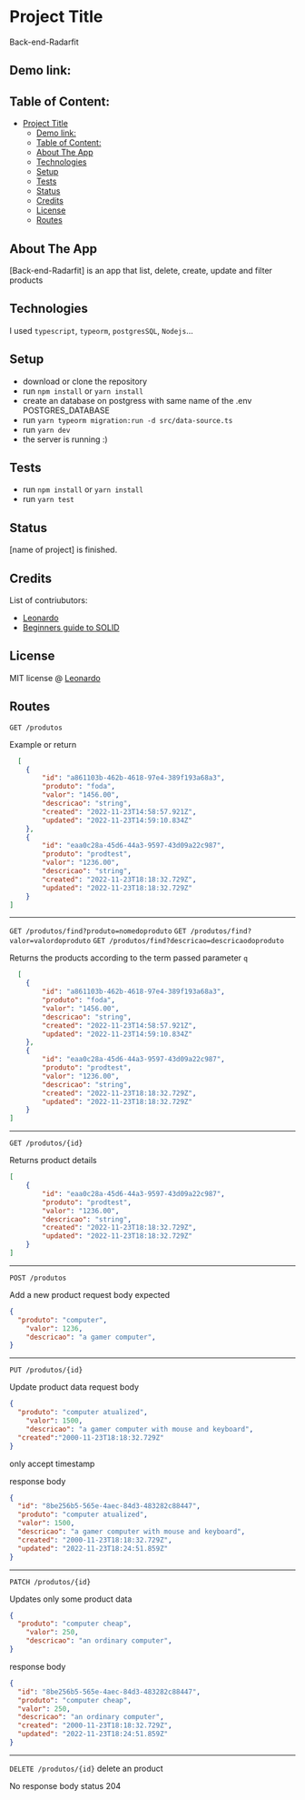 # Project Title

Back-end-Radarfit

## Demo link:

## Table of Content:

- [Project Title](#project-title)
	- [Demo link:](#demo-link)
	- [Table of Content:](#table-of-content)
	- [About The App](#about-the-app)
	- [Technologies](#technologies)
	- [Setup](#setup)
	- [Tests](#tests)
	- [Status](#status)
	- [Credits](#credits)
	- [License](#license)
	- [Routes](#routes)

## About The App

[Back-end-Radarfit] is an app that list, delete, create, update and filter products

## Technologies

I used `typescript`, `typeorm`, `postgresSQL`, `Nodejs`...

## Setup

- download or clone the repository
- run `npm install` or `yarn install`
- create an database on postgress with same name of the .env POSTGRES_DATABASE
- run `yarn typeorm migration:run -d src/data-source.ts`
- run `yarn dev`
- the server is running :)
  
## Tests
- run `npm install` or `yarn install`
- run `yarn test`

## Status

[name of project] is finished.

## Credits

List of contriubutors:

- [Leonardo](https://github.com/Leeo-Henrique)
- [Beginners guide to SOLID](https://felipecesr.medium.com/princ%C3%ADpios-solid-princ%C3%ADpio-da-responsabilidade-%C3%BAnica-srp-4033232e4abd)

## License

MIT license @ [Leonardo](https://github.com/Leeo-Henrique)

## Routes

`GET /produtos`

Example or return

```JSON
  [
	{
		"id": "a861103b-462b-4618-97e4-389f193a68a3",
		"produto": "foda",
		"valor": "1456.00",
		"descricao": "string",
		"created": "2022-11-23T14:58:57.921Z",
		"updated": "2022-11-23T14:59:10.834Z"
	},
	{
		"id": "eaa0c28a-45d6-44a3-9597-43d09a22c987",
		"produto": "prodtest",
		"valor": "1236.00",
		"descricao": "string",
		"created": "2022-11-23T18:18:32.729Z",
		"updated": "2022-11-23T18:18:32.729Z"
	}
]
```

---

`GET /produtos/find?produto=nomedoproduto`
`GET /produtos/find?valor=valordoproduto`
`GET /produtos/find?descricao=descricaodoproduto`

Returns the products according to the term passed parameter `q`

```JSON
  [
	{
		"id": "a861103b-462b-4618-97e4-389f193a68a3",
		"produto": "foda",
		"valor": "1456.00",
		"descricao": "string",
		"created": "2022-11-23T14:58:57.921Z",
		"updated": "2022-11-23T14:59:10.834Z"
	},
	{
		"id": "eaa0c28a-45d6-44a3-9597-43d09a22c987",
		"produto": "prodtest",
		"valor": "1236.00",
		"descricao": "string",
		"created": "2022-11-23T18:18:32.729Z",
		"updated": "2022-11-23T18:18:32.729Z"
	}
]
```

---

`GET /produtos/{id}`

Returns product details

```JSON
[
	{
		"id": "eaa0c28a-45d6-44a3-9597-43d09a22c987",
		"produto": "prodtest",
		"valor": "1236.00",
		"descricao": "string",
		"created": "2022-11-23T18:18:32.729Z",
		"updated": "2022-11-23T18:18:32.729Z"
	}
]
```

---

`POST /produtos`

Add a new product
request body expected

```JSON
{
  "produto": "computer",
	"valor": 1236,
	"descricao": "a gamer computer",
}
```

---

`PUT /produtos/{id}`

Update product data
request body

```JSON
{
  "produto": "computer atualized",
	"valor": 1500,
	"descricao": "a gamer computer with mouse and keyboard",
  "created":"2000-11-23T18:18:32.729Z"
}
```

only accept timestamp

response body

```json
{
  "id": "8be256b5-565e-4aec-84d3-483282c88447",
  "produto": "computer atualized",
  "valor": 1500,
  "descricao": "a gamer computer with mouse and keyboard",
  "created": "2000-11-23T18:18:32.729Z",
  "updated": "2022-11-23T18:24:51.859Z"
}
```

---

`PATCH /produtos/{id}`

Updates only some product data

```JSON
{
  "produto": "computer cheap",
	"valor": 250,
	"descricao": "an ordinary computer",
}
```

response body

```json
{
  "id": "8be256b5-565e-4aec-84d3-483282c88447",
  "produto": "computer cheap",
  "valor": 250,
  "descricao": "an ordinary computer",
  "created": "2000-11-23T18:18:32.729Z",
  "updated": "2022-11-23T18:24:51.859Z"
}
```

---

`DELETE /produtos/{id}`
delete an product

No response body
status 204
